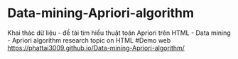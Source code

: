 # Data-mining-Apriori-algorithm
Khai thác dữ liệu - đề tài tìm hiểu thuật toán Apriori trên HTML - Data mining - Apriori algorithm research topic on HTML
#Demo web
https://phattai3009.github.io/Data-mining-Apriori-algorithm/
